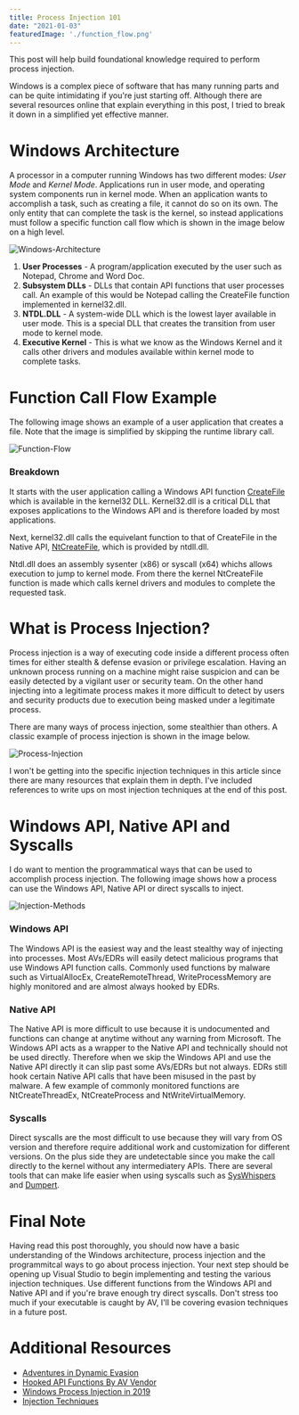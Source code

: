 ```yaml
---
title: Process Injection 101
date: "2021-01-03"
featuredImage: './function_flow.png'
---
```


This post will help build foundational knowledge required to perform process injection<!-- end -->.

Windows is a complex piece of software that has many running parts and can be quite intimidating if you're just starting off. Although there are several resources online that explain everything in this post, I tried to break it down in a simplified yet effective manner.

# Windows Architecture

A processor in a computer running Windows has two different modes: <i>User Mode</i> and <i>Kernel Mode</i>. Applications run in user mode, and operating system components run in kernel mode. When an application wants to accomplish a task, such as creating a file, it cannot do so on its own. The only entity that can complete the task is the kernel, so instead applications must follow a specific function call flow which is shown in the image below on a high level.

![Windows-Architecture](./windows_arch.png)

1. <b>User Processes</b> - A program/application executed by the user such as Notepad, Chrome and Word Doc.
2. <b>Subsystem DLLs</b> - DLLs that contain API functions that user processes call. An example of this would be Notepad calling the CreateFile function implemented in kernel32.dll.
3. <b>NTDL.DLL</b> - A system-wide DLL which is the lowest layer available in user mode. This is a special DLL that creates the transition from user mode to kernel mode.
4. <b>Executive Kernel</b> - This is what we know as the Windows Kernel and it calls other drivers and modules available within kernel mode to complete tasks.

# Function Call Flow Example

The following image shows an example of a user application that creates a file. Note that the image is simplified by skipping the runtime library call.

![Function-Flow](./function_flow.png)

### Breakdown
It starts with the user application calling a Windows API function <a href="https://docs.microsoft.com/en-us/windows/win32/api/fileapi/nf-fileapi-createfilea">CreateFile</a> which is available in the kernel32 DLL. Kernel32.dll is a critical DLL that exposes applications to the Windows API and is therefore loaded by most applications.

Next, kernel32.dll calls the equivelant function to that of CreateFile in the Native API, <a href="https://docs.microsoft.com/en-us/windows/win32/api/winternl/nf-winternl-ntcreatefile">NtCreateFile</a>, which is provided by ntdll.dll.

Ntdl.dll does an assembly sysenter (x86) or syscall (x64) whichs allows execution to jump to kernel mode. From there the kernel NtCreateFile function is made which calls kernel drivers and modules to complete the requested task.

# What is Process Injection?

Process injection is a way of executing code inside a different process often times for either stealth & defense evasion or privilege escalation. Having an unknown process running on a machine might raise suspicion and can be easily detected by a vigilant user or security team. On the other hand injecting into a legitimate process makes it more difficult to detect by users and security products due to execution being masked under a legitimate process.

There are many ways of process injection, some stealthier than others. A classic example of process injection is shown in the image below.

![Process-Injection](./process_injection.png)

I won't be getting into the specific injection techniques in this article since there are many resources that explain them in depth. I've included references to write ups on most injection techniques at the end of this post.

# Windows API, Native API and Syscalls

I do want to mention the programmatical ways that can be used to accomplish process injection. The following image shows how a process can use the Windows API, Native API or direct syscalls to inject.

![Injection-Methods](./methods.png)

### Windows API

The Windows API is the easiest way and the least stealthy way of injecting into processes. Most AVs/EDRs will easily detect malicious programs that use Windows API function calls. Commonly used functions by malware such as VirtualAllocEx, CreateRemoteThread, WriteProcessMemory are highly monitored and are almost always hooked by EDRs.

### Native API

The Native API is more difficult to use because it is undocumented and functions can change at anytime without any warning from Microsoft. The Windows API acts as a wrapper to the Native API and technically should not be used directly. Therefore when we skip the Windows API and use the Native API directly it can slip past some AVs/EDRs but not always. EDRs still hook certain Native API calls that have been misused in the past by malware. A few example of commonly monitored functions are NtCreateThreadEx, NtCreateProcess and NtWriteVirtualMemory.

### Syscalls

Direct syscalls are the most difficult to use because they will vary from OS version and therefore require additional work and customization for different versions. On the plus side they are undetectable since you make the call directly to the kernel without any intermediatery APIs. There are several tools that can make life easier when using syscalls such as <a href="https://github.com/jthuraisamy/SysWhispers">SysWhispers</a> and <a href="https://github.com/outflanknl/Dumpert">Dumpert</a>.

# Final Note

Having read this post thoroughly, you should now have a basic understanding of the Windows architecture, process injection and the programmitcal ways to go about process injection. Your next step should be opening up Visual Studio to begin implementing and testing the various injection techniques. Use different functions from the Windows API and Native API and if you're brave enough try direct syscalls. Don't stress too much if your executable is caught by AV, I'll be covering evasion techniques in a future post.

# Additional Resources

* <a href="https://posts.specterops.io/adventures-in-dynamic-evasion-1fe0bac57aa">Adventures in Dynamic Evasion</a>
* <a href="https://github.com/D3VI5H4/Antivirus-Artifacts/blob/main/AntivirusArtifacts2.pdf">Hooked API Functions By AV Vendor</a>
* <a href="https://i.blackhat.com/USA-19/Thursday/us-19-Kotler-Process-Injection-Techniques-Gotta-Catch-Them-All-wp.pdf">Windows Process Injection in 2019</a>
* <a href ="https://www.ired.team/offensive-security/code-injection-process-injection">Injection Techniques</a>
